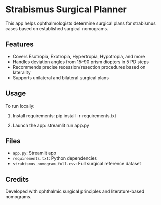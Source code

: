 
# Strabismus Surgical Planner

This app helps ophthalmologists determine surgical plans for strabismus cases based on established surgical nomograms.

## Features
- Covers Esotropia, Exotropia, Hypertropia, Hypotropia, and more
- Handles deviation angles from 15–90 prism diopters in 5 PD steps
- Recommends precise recession/resection procedures based on laterality
- Supports unilateral and bilateral surgical plans

## Usage
To run locally:

1. Install requirements:
    pip install -r requirements.txt

2. Launch the app:
    streamlit run app.py

## Files
- `app.py`: Streamlit app
- `requirements.txt`: Python dependencies
- `strabismus_nomogram_full.csv`: Full surgical reference dataset

## Credits
Developed with ophthalmic surgical principles and literature-based nomograms.
